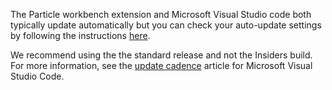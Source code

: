 The Particle workbench extension and Microsoft Visual Studio code both typically update automatically
but you can check your auto-update settings by following the instructions 
[here](https://code.visualstudio.com/docs/editor/extension-gallery#_extension-autoupdate).
   
 We recommend using the the standard release and not the Insiders build. For more information, see the 
 [update cadence](https://code.visualstudio.com/Docs/setup/setup-overview#_update-cadence) article 
 for Microsoft Visual Studio Code.

 